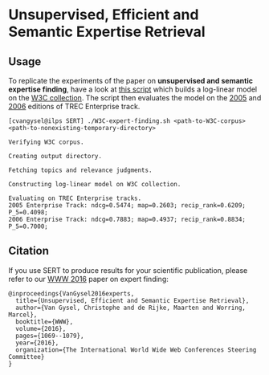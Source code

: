 Unsupervised, Efficient and Semantic Expertise Retrieval
===

Usage
-----

To replicate the experiments of the paper on **unsupervised and semantic expertise finding**, have a look at [this script](W3C-expert-finding.sh) which builds a log-linear model on the [W3C collection](http://research.microsoft.com/en-us/um/people/nickcr/w3c-summary.html). The script then evaluates the model on the [2005](http://trec.nist.gov/data/t14_enterprise.html) and [2006](http://trec.nist.gov/data/t15_enterprise.html) editions of TREC Enterprise track.

    [cvangysel@ilps SERT] ./W3C-expert-finding.sh <path-to-W3C-corpus> <path-to-nonexisting-temporary-directory>

    Verifying W3C corpus.

    Creating output directory.

    Fetching topics and relevance judgments.

    Constructing log-linear model on W3C collection.

    Evaluating on TREC Enterprise tracks.
    2005 Enterprise Track: ndcg=0.5474; map=0.2603; recip_rank=0.6209; P_5=0.4098;
    2006 Enterprise Track: ndcg=0.7883; map=0.4937; recip_rank=0.8834; P_5=0.7000;

Citation
--------

If you use SERT to produce results for your scientific publication, please refer to our [WWW 2016](https://arxiv.org/abs/1608.06651) paper on expert finding:

```
@inproceedings{VanGysel2016experts,
  title={Unsupervised, Efficient and Semantic Expertise Retrieval},
  author={Van Gysel, Christophe and de Rijke, Maarten and Worring, Marcel},
  booktitle={WWW},
  volume={2016},
  pages={1069--1079},
  year={2016},
  organization={The International World Wide Web Conferences Steering Committee}
}
```